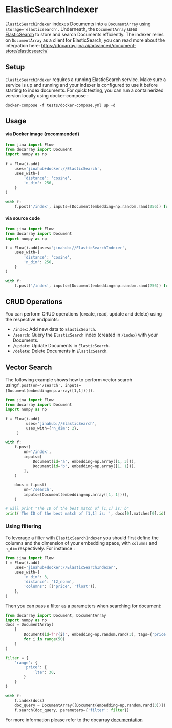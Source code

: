 # ElasticSearchIndexer

`ElasticSearchIndexer` indexes Documents into a `DocumentArray`  using `storage='elasticsearch'`. Underneath, the `DocumentArray`  uses 
 [ElasticSearch](https://www.elastic.co/guide/index.html) to store and search Documents efficiently. 
The indexer relies on `DocumentArray` as a client for ElasticSearch, you can read more about the integration here: 
https://docarray.jina.ai/advanced/document-store/elasticsearch/

## Setup
`ElasticSearchIndexer` requires a running ElasticSearch service. Make sure a service is up and running and your indexer 
is configured to use it before starting to index documents. For quick testing, you can run a containerized version 
locally using docker-compose :

```shell
docker-compose -f tests/docker-compose.yml up -d
```

## Usage

#### via Docker image (recommended)

```python
from jina import Flow
from docarray import Document
import numpy as np
	
f = Flow().add(
    uses='jinahub+docker://ElasticSearch',
    uses_with={
        'distance': 'cosine',
        'n_dim': 256,
    }
)

with f:
    f.post('/index', inputs=[Document(embedding=np.random.rand(256)) for _ in range(3)])
```

#### via source code

```python
from jina import Flow
from docarray import Document
import numpy as np

f = Flow().add(uses='jinahub://ElasticSearchIndexer',
    uses_with={
        'distance': 'cosine',
        'n_dim': 256,
    }
)

with f:
    f.post('/index', inputs=[Document(embedding=np.random.rand(256)) for _ in range(3)])
```



## CRUD Operations

You can perform CRUD operations (create, read, update and delete) using the respective endpoints:

- `/index`: Add new data to `ElasticSearch`. 
- `/search`: Query the `ElasticSearch` index (created in `/index`) with your Documents.
- `/update`: Update Documents in `ElasticSearch`.
- `/delete`: Delete Documents in `ElasticSearch`.


## Vector Search

The following example shows how to perform vector search using`f.post(on='/search', inputs=[Document(embedding=np.array([1,1]))])`.


```python
from jina import Flow
from docarray import Document
import numpy as np

f = Flow().add(
         uses='jinahub://ElasticSearch',
         uses_with={'n_dim': 2},
     )

with f:
    f.post(
        on='/index',
        inputs=[
            Document(id='a', embedding=np.array([1, 3])),
            Document(id='b', embedding=np.array([1, 1])),
        ],
    )

    docs = f.post(
        on='/search',
        inputs=[Document(embedding=np.array([1, 1]))],
    )

# will print "The ID of the best match of [1,1] is: b"
print('The ID of the best match of [1,1] is: ', docs[0].matches[0].id)
```

### Using filtering
To leverage a filter with  `ElasticSearchIndexer` you should first define the columns and the dimension of your embedding space, with `columns` and `n_dim` respectively.
For instance :


```python
from jina import Flow
f = Flow().add(
    uses='jinahub+docker://ElasticSearchIndexer',
    uses_with={
        'n_dim': 3,
        'distance': 'l2_norm',
        'columns': [('price', 'float')],
    },
)
```

Then you can pass a filter as a parameters when searching for document:
```python
from docarray import Document, DocumentArray
import numpy as np
docs = DocumentArray(
    [
        Document(id=f'r{i}', embedding=np.random.rand(3), tags={'price': i})
        for i in range(50)
    ]
)

filter = {
    'range': {
        'price': {
            'lte': 30,
        }
    }
}

with f:
    f.index(docs)
    doc_query = DocumentArray([Document(embedding=np.random.rand(3))])
    f.search(doc_query, parameters={'filter': filter})
```

For more information please refer to the docarray [documentation](https://docarray.jina.ai/advanced/document-store/elasticsearch/#vector-search-with-filter-query)